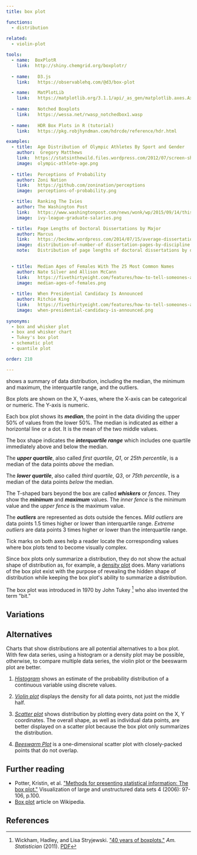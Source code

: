 ```yaml
---
title: box plot

functions:
  - distribution
  
related:
  - violin-plot

tools:
  - name:  BoxPlotR
    link:  http://shiny.chemgrid.org/boxplotr/
  
  - name:   D3.js
    link:   https://observablehq.com/@d3/box-plot

  - name:   MatPlotLib
    link:   https://matplotlib.org/3.1.1/api/_as_gen/matplotlib.axes.Axes.boxplot.html
    
  - name:   Notched Boxplots
    link:   https://wessa.net/rwasp_notchedbox1.wasp
  
  - name:   HDR Box Plots in R (tutorial)
    link:   https://pkg.robjhyndman.com/hdrcde/reference/hdr.html

examples:
  - title:  Age Distribution of Olympic Athletes By Sport and Gender
    author:  Gregory Matthews
    link:  https://statsinthewild.files.wordpress.com/2012/07/screen-shot-2012-07-09-at-11-49-59-am.png
    image:  olympic-athlete-age.png
  
  - title:  Perceptions of Probability
    author: Zoni Nation
    link:   https://github.com/zonination/perceptions
    image:  perceptions-of-probability.png

  - title:  Ranking The Ivies
    author: The Washington Post
    link:   https://www.washingtonpost.com/news/wonk/wp/2015/09/14/this-chart-shows-why-parents-push-their-kids-so-hard-to-get-into-ivy-league-schools
    image:  ivy-league-graduate-salaries.png

  - title:  Page Lengths of Doctoral Dissertations by Major
    author: Marcus
    link:   https://beckmw.wordpress.com/2014/07/15/average-dissertation-and-thesis-length-take-two
    image:  distribution-of-number-of dissertation-pages-by-discipline.png
    note:   Distribution of page lengths of doctoral dissertations by discipline. The data is sorted by the median. The number of records for each discipline is in parentheses.
    

  - title:  Median Ages of Females With The 25 Most Common Names
    author: Nate Silver and Allison McCann
    link:   https://fivethirtyeight.com/features/how-to-tell-someones-age-when-all-you-know-is-her-name/
    image:  median-ages-of-females.png
  
  - title:  When Presidential Candidacy Is Announced
    author: Ritchie King
    link:   https://fivethirtyeight.com/features/how-to-tell-someones-age-when-all-you-know-is-her-name/
    image:  when-presidential-candidacy-is-announced.png
    
synonyms:
  - box and whisker plot
  - box and whisker chart
  - Tukey's box plot
  - schematic plot
  - quantile plot

order: 210

---
```


shows a summary of data distribution, including the median, the minimum and maximum, the interquartile range, and the outliers.

<!--more--> 
Box plots are shown on the X, Y-axes, where the X-axis can be categorical or numeric. The Y-axis is numeric. 

Each box plot shows its ***median***, the point in the data dividing the upper 50% of values from the lower 50%. The median is indicated as either a horizontal line or a dot. It is the mean of the two middle values.

The box shape indicates the ***interquartile range*** which includes one quartile immediately above and below the median.

The ***upper quartile***, also called *first quartile*, *Q1*, or *25th percentile*, is a median of the data points *above* the median. 

The ***lower quartile***, also called *third quartile*, *Q3*, or *75th percentile*, is a median of the data points *below* the median.

The T-shaped bars beyond the box are called ***whiskers*** or *fences*. They show the ***minimum*** and ***maximum*** values. The *inner fence* is the minimum value and the *upper fence* is the maximum value.

The ***outliers*** are represented as dots outside the fences. *Mild outliers* are data points 1.5 times higher or lower than interquartile range.  *Extreme outliers* are data points 3 times higher or lower than the interquartile range.

Tick marks on both axes help a reader locate the corresponding values where box plots tend to become visually complex.

Since box plots only summarize a distribution, they do not show the actual shape of distribution as, for example, a [density plot](/density-plot) does.  Many variations of the box plot exist with the purpose of revealing the hidden shape of distribution while keeping the box plot's ability to summarize a distribution.
 
The box plot was introduced in 1970 by John Tukey [^wickham] who also invented the term "bit."


## Variations

## Alternatives
Charts that show distributions are all potential alternatives to a box plot. With few data series, using a histogram or a density plot may be possible, otherwise, to compare multiple data series, the violin plot or the beeswarm plot are better.

1. [*Histogram*](/histogram) shows an estimate of the probability distribution of a continuous variable using discrete values.

2. [*Violin plot*](/violin-plot) displays the density for all data points, not just the middle half.

3. [*Scatter plot*](/scatter-plot) shows distribution by plotting every data point on the X, Y coordinates. The overall shape, as well as individual data points, are better displayed on a scatter plot because the box plot only summarizes the distribution.

4. [*Beeswarm Plot*](/scatter-plot/#beeswarm-plot) is a one-dimensional scatter plot with closely-packed points that do not overlap.


## Further reading
- Potter, Kristin, et al. ["Methods for presenting statistical information: The box plot."]((http://www.sci.utah.edu/~kpotter/publications/potter-2006-MPSI.pdf)) Visualization of large and unstructured data sets 4 (2006): 97-106, p.100.
- [Box plot](https://en.wikipedia.org/wiki/Box_plot) article on Wikipedia.

## References
[^wickham]: Wickham, Hadley, and Lisa Stryjewski. ["40 years of boxplots."](http://vita.had.co.nz/papers/boxplots.pdf) *Am. Statistician* (2011). [PDF](http://vita.had.co.nz/papers/boxplots.pdf)
